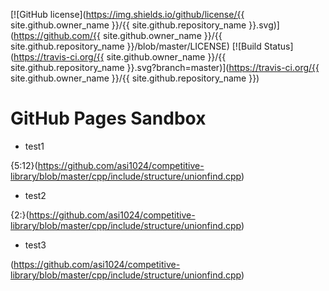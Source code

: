 [![GitHub license](https://img.shields.io/github/license/{{ site.github.owner_name }}/{{ site.github.repository_name }}.svg)](https://github.com/{{ site.github.owner_name }}/{{ site.github.repository_name }}/blob/master/LICENSE)
[![Build Status](https://travis-ci.org/{{ site.github.owner_name }}/{{ site.github.repository_name }}.svg?branch=master)](https://travis-ci.org/{{ site.github.owner_name }}/{{ site.github.repository_name }})

# GitHub Pages Sandbox

- test1

{5:12}(https://github.com/asi1024/competitive-library/blob/master/cpp/include/structure/unionfind.cpp)

- test2

{2:}(https://github.com/asi1024/competitive-library/blob/master/cpp/include/structure/unionfind.cpp)

- test3

(https://github.com/asi1024/competitive-library/blob/master/cpp/include/structure/unionfind.cpp)

